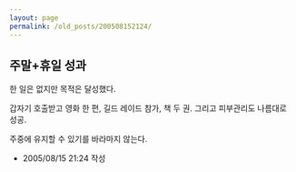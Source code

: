 ```yaml
---
layout: page
permalink: /old_posts/200508152124/
---
```


## 주말+휴일 성과

한 일은 없지만 목적은 달성했다.

갑자기 호출받고 영화 한 편, 길드 레이드 참가, 책 두 권.
그리고 피부관리도 나름대로 성공.

주중에 유지할 수 있기를 바라마지 않는다.






- 2005/08/15 21:24 작성